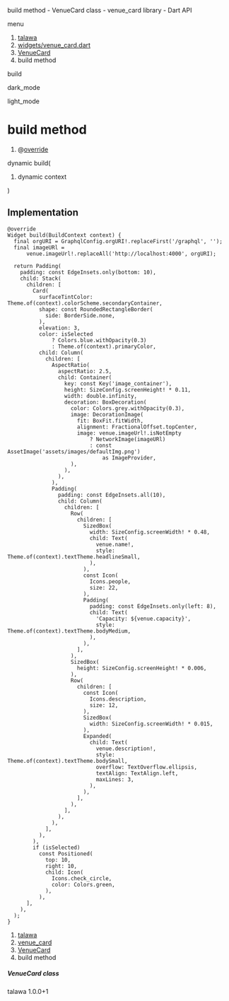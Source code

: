 




build method - VenueCard class - venue\_card library - Dart API







menu

1. [talawa](../../index.html)
2. [widgets/venue\_card.dart](../../file-___home_harshil_Desktop_open-source_palisadoes_talawa_lib_widgets_venue_card/)
3. [VenueCard](../../file-___home_harshil_Desktop_open-source_palisadoes_talawa_lib_widgets_venue_card/VenueCard-class.html)
4. build method

build


dark\_mode

light\_mode




# build method


1. @[override](https://api.flutter.dev/flutter/dart-core/override-constant.html)

dynamic
build(

1. dynamic context

)

## Implementation

```
@override
Widget build(BuildContext context) {
  final orgURI = GraphqlConfig.orgURI!.replaceFirst('/graphql', '');
  final imageURl =
      venue.imageUrl!.replaceAll('http://localhost:4000', orgURI);

  return Padding(
    padding: const EdgeInsets.only(bottom: 10),
    child: Stack(
      children: [
        Card(
          surfaceTintColor: Theme.of(context).colorScheme.secondaryContainer,
          shape: const RoundedRectangleBorder(
            side: BorderSide.none,
          ),
          elevation: 3,
          color: isSelected
              ? Colors.blue.withOpacity(0.3)
              : Theme.of(context).primaryColor,
          child: Column(
            children: [
              AspectRatio(
                aspectRatio: 2.5,
                child: Container(
                  key: const Key('image_container'),
                  height: SizeConfig.screenHeight! * 0.11,
                  width: double.infinity,
                  decoration: BoxDecoration(
                    color: Colors.grey.withOpacity(0.3),
                    image: DecorationImage(
                      fit: BoxFit.fitWidth,
                      alignment: FractionalOffset.topCenter,
                      image: venue.imageUrl!.isNotEmpty
                          ? NetworkImage(imageURl)
                          : const AssetImage('assets/images/defaultImg.png')
                              as ImageProvider,
                    ),
                  ),
                ),
              ),
              Padding(
                padding: const EdgeInsets.all(10),
                child: Column(
                  children: [
                    Row(
                      children: [
                        SizedBox(
                          width: SizeConfig.screenWidth! * 0.48,
                          child: Text(
                            venue.name!,
                            style: Theme.of(context).textTheme.headlineSmall,
                          ),
                        ),
                        const Icon(
                          Icons.people,
                          size: 22,
                        ),
                        Padding(
                          padding: const EdgeInsets.only(left: 8),
                          child: Text(
                            'Capacity: ${venue.capacity}',
                            style: Theme.of(context).textTheme.bodyMedium,
                          ),
                        ),
                      ],
                    ),
                    SizedBox(
                      height: SizeConfig.screenHeight! * 0.006,
                    ),
                    Row(
                      children: [
                        const Icon(
                          Icons.description,
                          size: 12,
                        ),
                        SizedBox(
                          width: SizeConfig.screenWidth! * 0.015,
                        ),
                        Expanded(
                          child: Text(
                            venue.description!,
                            style: Theme.of(context).textTheme.bodySmall,
                            overflow: TextOverflow.ellipsis,
                            textAlign: TextAlign.left,
                            maxLines: 3,
                          ),
                        ),
                      ],
                    ),
                  ],
                ),
              ),
            ],
          ),
        ),
        if (isSelected)
          const Positioned(
            top: 10,
            right: 10,
            child: Icon(
              Icons.check_circle,
              color: Colors.green,
            ),
          ),
      ],
    ),
  );
}
```

 


1. [talawa](../../index.html)
2. [venue\_card](../../file-___home_harshil_Desktop_open-source_palisadoes_talawa_lib_widgets_venue_card/)
3. [VenueCard](../../file-___home_harshil_Desktop_open-source_palisadoes_talawa_lib_widgets_venue_card/VenueCard-class.html)
4. build method

##### VenueCard class





talawa
1.0.0+1






